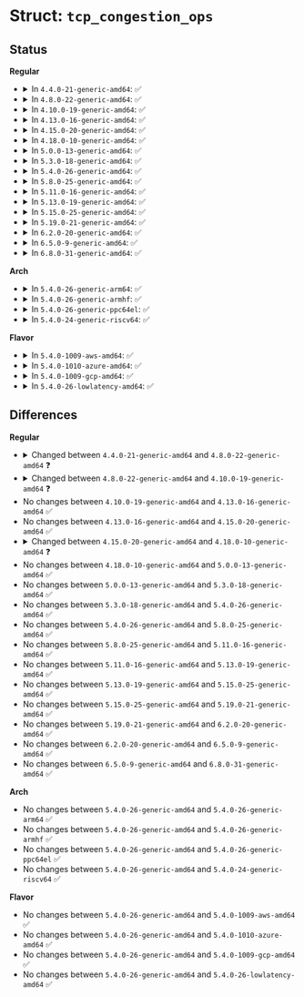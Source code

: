# Struct: <code>tcp_congestion_ops</code>

## Status
<b>Regular</b>
<ul>
<li>
<details>
<summary>In <code>4.4.0-21-generic-amd64</code>: ✅</summary>

```c
struct tcp_congestion_ops {
    struct list_head list;
    u32 key;
    u32 flags;
    void (*)(struct sock *) init;
    void (*)(struct sock *) release;
    u32 (*)(struct sock *) ssthresh;
    void (*)(struct sock *, u32, u32) cong_avoid;
    void (*)(struct sock *, u8) set_state;
    void (*)(struct sock *, enum tcp_ca_event) cwnd_event;
    void (*)(struct sock *, u32) in_ack_event;
    u32 (*)(struct sock *) undo_cwnd;
    void (*)(struct sock *, u32, s32) pkts_acked;
    size_t (*)(struct sock *, u32, int *, union tcp_cc_info *) get_info;
    char[16] name;
    struct module * owner;
}
```
</details>
</li>
<li>
<details>
<summary>In <code>4.8.0-22-generic-amd64</code>: ✅</summary>

```c
struct tcp_congestion_ops {
    struct list_head list;
    u32 key;
    u32 flags;
    void (*)(struct sock *) init;
    void (*)(struct sock *) release;
    u32 (*)(struct sock *) ssthresh;
    void (*)(struct sock *, u32, u32) cong_avoid;
    void (*)(struct sock *, u8) set_state;
    void (*)(struct sock *, enum tcp_ca_event) cwnd_event;
    void (*)(struct sock *, u32) in_ack_event;
    u32 (*)(struct sock *) undo_cwnd;
    void (*)(struct sock *, const struct ack_sample *) pkts_acked;
    size_t (*)(struct sock *, u32, int *, union tcp_cc_info *) get_info;
    char[16] name;
    struct module * owner;
}
```
</details>
</li>
<li>
<details>
<summary>In <code>4.10.0-19-generic-amd64</code>: ✅</summary>

```c
struct tcp_congestion_ops {
    struct list_head list;
    u32 key;
    u32 flags;
    void (*)(struct sock *) init;
    void (*)(struct sock *) release;
    u32 (*)(struct sock *) ssthresh;
    void (*)(struct sock *, u32, u32) cong_avoid;
    void (*)(struct sock *, u8) set_state;
    void (*)(struct sock *, enum tcp_ca_event) cwnd_event;
    void (*)(struct sock *, u32) in_ack_event;
    u32 (*)(struct sock *) undo_cwnd;
    void (*)(struct sock *, const struct ack_sample *) pkts_acked;
    u32 (*)(struct sock *) tso_segs_goal;
    u32 (*)(struct sock *) sndbuf_expand;
    void (*)(struct sock *, const struct rate_sample *) cong_control;
    size_t (*)(struct sock *, u32, int *, union tcp_cc_info *) get_info;
    char[16] name;
    struct module * owner;
}
```
</details>
</li>
<li>
<details>
<summary>In <code>4.13.0-16-generic-amd64</code>: ✅</summary>

```c
struct tcp_congestion_ops {
    struct list_head list;
    u32 key;
    u32 flags;
    void (*)(struct sock *) init;
    void (*)(struct sock *) release;
    u32 (*)(struct sock *) ssthresh;
    void (*)(struct sock *, u32, u32) cong_avoid;
    void (*)(struct sock *, u8) set_state;
    void (*)(struct sock *, enum tcp_ca_event) cwnd_event;
    void (*)(struct sock *, u32) in_ack_event;
    u32 (*)(struct sock *) undo_cwnd;
    void (*)(struct sock *, const struct ack_sample *) pkts_acked;
    u32 (*)(struct sock *) tso_segs_goal;
    u32 (*)(struct sock *) sndbuf_expand;
    void (*)(struct sock *, const struct rate_sample *) cong_control;
    size_t (*)(struct sock *, u32, int *, union tcp_cc_info *) get_info;
    char[16] name;
    struct module * owner;
}
```
</details>
</li>
<li>
<details>
<summary>In <code>4.15.0-20-generic-amd64</code>: ✅</summary>

```c
struct tcp_congestion_ops {
    struct list_head list;
    u32 key;
    u32 flags;
    void (*)(struct sock *) init;
    void (*)(struct sock *) release;
    u32 (*)(struct sock *) ssthresh;
    void (*)(struct sock *, u32, u32) cong_avoid;
    void (*)(struct sock *, u8) set_state;
    void (*)(struct sock *, enum tcp_ca_event) cwnd_event;
    void (*)(struct sock *, u32) in_ack_event;
    u32 (*)(struct sock *) undo_cwnd;
    void (*)(struct sock *, const struct ack_sample *) pkts_acked;
    u32 (*)(struct sock *) tso_segs_goal;
    u32 (*)(struct sock *) sndbuf_expand;
    void (*)(struct sock *, const struct rate_sample *) cong_control;
    size_t (*)(struct sock *, u32, int *, union tcp_cc_info *) get_info;
    char[16] name;
    struct module * owner;
}
```
</details>
</li>
<li>
<details>
<summary>In <code>4.18.0-10-generic-amd64</code>: ✅</summary>

```c
struct tcp_congestion_ops {
    struct list_head list;
    u32 key;
    u32 flags;
    void (*)(struct sock *) init;
    void (*)(struct sock *) release;
    u32 (*)(struct sock *) ssthresh;
    void (*)(struct sock *, u32, u32) cong_avoid;
    void (*)(struct sock *, u8) set_state;
    void (*)(struct sock *, enum tcp_ca_event) cwnd_event;
    void (*)(struct sock *, u32) in_ack_event;
    u32 (*)(struct sock *) undo_cwnd;
    void (*)(struct sock *, const struct ack_sample *) pkts_acked;
    u32 (*)(struct sock *) min_tso_segs;
    u32 (*)(struct sock *) sndbuf_expand;
    void (*)(struct sock *, const struct rate_sample *) cong_control;
    size_t (*)(struct sock *, u32, int *, union tcp_cc_info *) get_info;
    char[16] name;
    struct module * owner;
}
```
</details>
</li>
<li>
<details>
<summary>In <code>5.0.0-13-generic-amd64</code>: ✅</summary>

```c
struct tcp_congestion_ops {
    struct list_head list;
    u32 key;
    u32 flags;
    void (*)(struct sock *) init;
    void (*)(struct sock *) release;
    u32 (*)(struct sock *) ssthresh;
    void (*)(struct sock *, u32, u32) cong_avoid;
    void (*)(struct sock *, u8) set_state;
    void (*)(struct sock *, enum tcp_ca_event) cwnd_event;
    void (*)(struct sock *, u32) in_ack_event;
    u32 (*)(struct sock *) undo_cwnd;
    void (*)(struct sock *, const struct ack_sample *) pkts_acked;
    u32 (*)(struct sock *) min_tso_segs;
    u32 (*)(struct sock *) sndbuf_expand;
    void (*)(struct sock *, const struct rate_sample *) cong_control;
    size_t (*)(struct sock *, u32, int *, union tcp_cc_info *) get_info;
    char[16] name;
    struct module * owner;
}
```
</details>
</li>
<li>
<details>
<summary>In <code>5.3.0-18-generic-amd64</code>: ✅</summary>

```c
struct tcp_congestion_ops {
    struct list_head list;
    u32 key;
    u32 flags;
    void (*)(struct sock *) init;
    void (*)(struct sock *) release;
    u32 (*)(struct sock *) ssthresh;
    void (*)(struct sock *, u32, u32) cong_avoid;
    void (*)(struct sock *, u8) set_state;
    void (*)(struct sock *, enum tcp_ca_event) cwnd_event;
    void (*)(struct sock *, u32) in_ack_event;
    u32 (*)(struct sock *) undo_cwnd;
    void (*)(struct sock *, const struct ack_sample *) pkts_acked;
    u32 (*)(struct sock *) min_tso_segs;
    u32 (*)(struct sock *) sndbuf_expand;
    void (*)(struct sock *, const struct rate_sample *) cong_control;
    size_t (*)(struct sock *, u32, int *, union tcp_cc_info *) get_info;
    char[16] name;
    struct module * owner;
}
```
</details>
</li>
<li>
<details>
<summary>In <code>5.4.0-26-generic-amd64</code>: ✅</summary>

```c
struct tcp_congestion_ops {
    struct list_head list;
    u32 key;
    u32 flags;
    void (*)(struct sock *) init;
    void (*)(struct sock *) release;
    u32 (*)(struct sock *) ssthresh;
    void (*)(struct sock *, u32, u32) cong_avoid;
    void (*)(struct sock *, u8) set_state;
    void (*)(struct sock *, enum tcp_ca_event) cwnd_event;
    void (*)(struct sock *, u32) in_ack_event;
    u32 (*)(struct sock *) undo_cwnd;
    void (*)(struct sock *, const struct ack_sample *) pkts_acked;
    u32 (*)(struct sock *) min_tso_segs;
    u32 (*)(struct sock *) sndbuf_expand;
    void (*)(struct sock *, const struct rate_sample *) cong_control;
    size_t (*)(struct sock *, u32, int *, union tcp_cc_info *) get_info;
    char[16] name;
    struct module * owner;
}
```
</details>
</li>
<li>
<details>
<summary>In <code>5.8.0-25-generic-amd64</code>: ✅</summary>

```c
struct tcp_congestion_ops {
    struct list_head list;
    u32 key;
    u32 flags;
    void (*)(struct sock *) init;
    void (*)(struct sock *) release;
    u32 (*)(struct sock *) ssthresh;
    void (*)(struct sock *, u32, u32) cong_avoid;
    void (*)(struct sock *, u8) set_state;
    void (*)(struct sock *, enum tcp_ca_event) cwnd_event;
    void (*)(struct sock *, u32) in_ack_event;
    u32 (*)(struct sock *) undo_cwnd;
    void (*)(struct sock *, const struct ack_sample *) pkts_acked;
    u32 (*)(struct sock *) min_tso_segs;
    u32 (*)(struct sock *) sndbuf_expand;
    void (*)(struct sock *, const struct rate_sample *) cong_control;
    size_t (*)(struct sock *, u32, int *, union tcp_cc_info *) get_info;
    char[16] name;
    struct module * owner;
}
```
</details>
</li>
<li>
<details>
<summary>In <code>5.11.0-16-generic-amd64</code>: ✅</summary>

```c
struct tcp_congestion_ops {
    struct list_head list;
    u32 key;
    u32 flags;
    void (*)(struct sock *) init;
    void (*)(struct sock *) release;
    u32 (*)(struct sock *) ssthresh;
    void (*)(struct sock *, u32, u32) cong_avoid;
    void (*)(struct sock *, u8) set_state;
    void (*)(struct sock *, enum tcp_ca_event) cwnd_event;
    void (*)(struct sock *, u32) in_ack_event;
    u32 (*)(struct sock *) undo_cwnd;
    void (*)(struct sock *, const struct ack_sample *) pkts_acked;
    u32 (*)(struct sock *) min_tso_segs;
    u32 (*)(struct sock *) sndbuf_expand;
    void (*)(struct sock *, const struct rate_sample *) cong_control;
    size_t (*)(struct sock *, u32, int *, union tcp_cc_info *) get_info;
    char[16] name;
    struct module * owner;
}
```
</details>
</li>
<li>
<details>
<summary>In <code>5.13.0-19-generic-amd64</code>: ✅</summary>

```c
struct tcp_congestion_ops {
    u32 (*)(struct sock *) ssthresh;
    void (*)(struct sock *, u32, u32) cong_avoid;
    void (*)(struct sock *, u8) set_state;
    void (*)(struct sock *, enum tcp_ca_event) cwnd_event;
    void (*)(struct sock *, u32) in_ack_event;
    void (*)(struct sock *, const struct ack_sample *) pkts_acked;
    u32 (*)(struct sock *) min_tso_segs;
    void (*)(struct sock *, const struct rate_sample *) cong_control;
    u32 (*)(struct sock *) undo_cwnd;
    u32 (*)(struct sock *) sndbuf_expand;
    size_t (*)(struct sock *, u32, int *, union tcp_cc_info *) get_info;
    char[16] name;
    struct module * owner;
    struct list_head list;
    u32 key;
    u32 flags;
    void (*)(struct sock *) init;
    void (*)(struct sock *) release;
}
```
</details>
</li>
<li>
<details>
<summary>In <code>5.15.0-25-generic-amd64</code>: ✅</summary>

```c
struct tcp_congestion_ops {
    u32 (*)(struct sock *) ssthresh;
    void (*)(struct sock *, u32, u32) cong_avoid;
    void (*)(struct sock *, u8) set_state;
    void (*)(struct sock *, enum tcp_ca_event) cwnd_event;
    void (*)(struct sock *, u32) in_ack_event;
    void (*)(struct sock *, const struct ack_sample *) pkts_acked;
    u32 (*)(struct sock *) min_tso_segs;
    void (*)(struct sock *, const struct rate_sample *) cong_control;
    u32 (*)(struct sock *) undo_cwnd;
    u32 (*)(struct sock *) sndbuf_expand;
    size_t (*)(struct sock *, u32, int *, union tcp_cc_info *) get_info;
    char[16] name;
    struct module * owner;
    struct list_head list;
    u32 key;
    u32 flags;
    void (*)(struct sock *) init;
    void (*)(struct sock *) release;
}
```
</details>
</li>
<li>
<details>
<summary>In <code>5.19.0-21-generic-amd64</code>: ✅</summary>

```c
struct tcp_congestion_ops {
    u32 (*)(struct sock *) ssthresh;
    void (*)(struct sock *, u32, u32) cong_avoid;
    void (*)(struct sock *, u8) set_state;
    void (*)(struct sock *, enum tcp_ca_event) cwnd_event;
    void (*)(struct sock *, u32) in_ack_event;
    void (*)(struct sock *, const struct ack_sample *) pkts_acked;
    u32 (*)(struct sock *) min_tso_segs;
    void (*)(struct sock *, const struct rate_sample *) cong_control;
    u32 (*)(struct sock *) undo_cwnd;
    u32 (*)(struct sock *) sndbuf_expand;
    size_t (*)(struct sock *, u32, int *, union tcp_cc_info *) get_info;
    char[16] name;
    struct module * owner;
    struct list_head list;
    u32 key;
    u32 flags;
    void (*)(struct sock *) init;
    void (*)(struct sock *) release;
}
```
</details>
</li>
<li>
<details>
<summary>In <code>6.2.0-20-generic-amd64</code>: ✅</summary>

```c
struct tcp_congestion_ops {
    u32 (*)(struct sock *) ssthresh;
    void (*)(struct sock *, u32, u32) cong_avoid;
    void (*)(struct sock *, u8) set_state;
    void (*)(struct sock *, enum tcp_ca_event) cwnd_event;
    void (*)(struct sock *, u32) in_ack_event;
    void (*)(struct sock *, const struct ack_sample *) pkts_acked;
    u32 (*)(struct sock *) min_tso_segs;
    void (*)(struct sock *, const struct rate_sample *) cong_control;
    u32 (*)(struct sock *) undo_cwnd;
    u32 (*)(struct sock *) sndbuf_expand;
    size_t (*)(struct sock *, u32, int *, union tcp_cc_info *) get_info;
    char[16] name;
    struct module * owner;
    struct list_head list;
    u32 key;
    u32 flags;
    void (*)(struct sock *) init;
    void (*)(struct sock *) release;
}
```
</details>
</li>
<li>
<details>
<summary>In <code>6.5.0-9-generic-amd64</code>: ✅</summary>

```c
struct tcp_congestion_ops {
    u32 (*)(struct sock *) ssthresh;
    void (*)(struct sock *, u32, u32) cong_avoid;
    void (*)(struct sock *, u8) set_state;
    void (*)(struct sock *, enum tcp_ca_event) cwnd_event;
    void (*)(struct sock *, u32) in_ack_event;
    void (*)(struct sock *, const struct ack_sample *) pkts_acked;
    u32 (*)(struct sock *) min_tso_segs;
    void (*)(struct sock *, const struct rate_sample *) cong_control;
    u32 (*)(struct sock *) undo_cwnd;
    u32 (*)(struct sock *) sndbuf_expand;
    size_t (*)(struct sock *, u32, int *, union tcp_cc_info *) get_info;
    char[16] name;
    struct module * owner;
    struct list_head list;
    u32 key;
    u32 flags;
    void (*)(struct sock *) init;
    void (*)(struct sock *) release;
}
```
</details>
</li>
<li>
<details>
<summary>In <code>6.8.0-31-generic-amd64</code>: ✅</summary>

```c
struct tcp_congestion_ops {
    u32 (*)(struct sock *) ssthresh;
    void (*)(struct sock *, u32, u32) cong_avoid;
    void (*)(struct sock *, u8) set_state;
    void (*)(struct sock *, enum tcp_ca_event) cwnd_event;
    void (*)(struct sock *, u32) in_ack_event;
    void (*)(struct sock *, const struct ack_sample *) pkts_acked;
    u32 (*)(struct sock *) min_tso_segs;
    void (*)(struct sock *, const struct rate_sample *) cong_control;
    u32 (*)(struct sock *) undo_cwnd;
    u32 (*)(struct sock *) sndbuf_expand;
    size_t (*)(struct sock *, u32, int *, union tcp_cc_info *) get_info;
    char[16] name;
    struct module * owner;
    struct list_head list;
    u32 key;
    u32 flags;
    void (*)(struct sock *) init;
    void (*)(struct sock *) release;
}
```
</details>
</li>
</ul>
<b>Arch</b>
<ul>
<li>
<details>
<summary>In <code>5.4.0-26-generic-arm64</code>: ✅</summary>

```c
struct tcp_congestion_ops {
    struct list_head list;
    u32 key;
    u32 flags;
    void (*)(struct sock *) init;
    void (*)(struct sock *) release;
    u32 (*)(struct sock *) ssthresh;
    void (*)(struct sock *, u32, u32) cong_avoid;
    void (*)(struct sock *, u8) set_state;
    void (*)(struct sock *, enum tcp_ca_event) cwnd_event;
    void (*)(struct sock *, u32) in_ack_event;
    u32 (*)(struct sock *) undo_cwnd;
    void (*)(struct sock *, const struct ack_sample *) pkts_acked;
    u32 (*)(struct sock *) min_tso_segs;
    u32 (*)(struct sock *) sndbuf_expand;
    void (*)(struct sock *, const struct rate_sample *) cong_control;
    size_t (*)(struct sock *, u32, int *, union tcp_cc_info *) get_info;
    char[16] name;
    struct module * owner;
}
```
</details>
</li>
<li>
<details>
<summary>In <code>5.4.0-26-generic-armhf</code>: ✅</summary>

```c
struct tcp_congestion_ops {
    struct list_head list;
    u32 key;
    u32 flags;
    void (*)(struct sock *) init;
    void (*)(struct sock *) release;
    u32 (*)(struct sock *) ssthresh;
    void (*)(struct sock *, u32, u32) cong_avoid;
    void (*)(struct sock *, u8) set_state;
    void (*)(struct sock *, enum tcp_ca_event) cwnd_event;
    void (*)(struct sock *, u32) in_ack_event;
    u32 (*)(struct sock *) undo_cwnd;
    void (*)(struct sock *, const struct ack_sample *) pkts_acked;
    u32 (*)(struct sock *) min_tso_segs;
    u32 (*)(struct sock *) sndbuf_expand;
    void (*)(struct sock *, const struct rate_sample *) cong_control;
    size_t (*)(struct sock *, u32, int *, union tcp_cc_info *) get_info;
    char[16] name;
    struct module * owner;
}
```
</details>
</li>
<li>
<details>
<summary>In <code>5.4.0-26-generic-ppc64el</code>: ✅</summary>

```c
struct tcp_congestion_ops {
    struct list_head list;
    u32 key;
    u32 flags;
    void (*)(struct sock *) init;
    void (*)(struct sock *) release;
    u32 (*)(struct sock *) ssthresh;
    void (*)(struct sock *, u32, u32) cong_avoid;
    void (*)(struct sock *, u8) set_state;
    void (*)(struct sock *, enum tcp_ca_event) cwnd_event;
    void (*)(struct sock *, u32) in_ack_event;
    u32 (*)(struct sock *) undo_cwnd;
    void (*)(struct sock *, const struct ack_sample *) pkts_acked;
    u32 (*)(struct sock *) min_tso_segs;
    u32 (*)(struct sock *) sndbuf_expand;
    void (*)(struct sock *, const struct rate_sample *) cong_control;
    size_t (*)(struct sock *, u32, int *, union tcp_cc_info *) get_info;
    char[16] name;
    struct module * owner;
}
```
</details>
</li>
<li>
<details>
<summary>In <code>5.4.0-24-generic-riscv64</code>: ✅</summary>

```c
struct tcp_congestion_ops {
    struct list_head list;
    u32 key;
    u32 flags;
    void (*)(struct sock *) init;
    void (*)(struct sock *) release;
    u32 (*)(struct sock *) ssthresh;
    void (*)(struct sock *, u32, u32) cong_avoid;
    void (*)(struct sock *, u8) set_state;
    void (*)(struct sock *, enum tcp_ca_event) cwnd_event;
    void (*)(struct sock *, u32) in_ack_event;
    u32 (*)(struct sock *) undo_cwnd;
    void (*)(struct sock *, const struct ack_sample *) pkts_acked;
    u32 (*)(struct sock *) min_tso_segs;
    u32 (*)(struct sock *) sndbuf_expand;
    void (*)(struct sock *, const struct rate_sample *) cong_control;
    size_t (*)(struct sock *, u32, int *, union tcp_cc_info *) get_info;
    char[16] name;
    struct module * owner;
}
```
</details>
</li>
</ul>
<b>Flavor</b>
<ul>
<li>
<details>
<summary>In <code>5.4.0-1009-aws-amd64</code>: ✅</summary>

```c
struct tcp_congestion_ops {
    struct list_head list;
    u32 key;
    u32 flags;
    void (*)(struct sock *) init;
    void (*)(struct sock *) release;
    u32 (*)(struct sock *) ssthresh;
    void (*)(struct sock *, u32, u32) cong_avoid;
    void (*)(struct sock *, u8) set_state;
    void (*)(struct sock *, enum tcp_ca_event) cwnd_event;
    void (*)(struct sock *, u32) in_ack_event;
    u32 (*)(struct sock *) undo_cwnd;
    void (*)(struct sock *, const struct ack_sample *) pkts_acked;
    u32 (*)(struct sock *) min_tso_segs;
    u32 (*)(struct sock *) sndbuf_expand;
    void (*)(struct sock *, const struct rate_sample *) cong_control;
    size_t (*)(struct sock *, u32, int *, union tcp_cc_info *) get_info;
    char[16] name;
    struct module * owner;
}
```
</details>
</li>
<li>
<details>
<summary>In <code>5.4.0-1010-azure-amd64</code>: ✅</summary>

```c
struct tcp_congestion_ops {
    struct list_head list;
    u32 key;
    u32 flags;
    void (*)(struct sock *) init;
    void (*)(struct sock *) release;
    u32 (*)(struct sock *) ssthresh;
    void (*)(struct sock *, u32, u32) cong_avoid;
    void (*)(struct sock *, u8) set_state;
    void (*)(struct sock *, enum tcp_ca_event) cwnd_event;
    void (*)(struct sock *, u32) in_ack_event;
    u32 (*)(struct sock *) undo_cwnd;
    void (*)(struct sock *, const struct ack_sample *) pkts_acked;
    u32 (*)(struct sock *) min_tso_segs;
    u32 (*)(struct sock *) sndbuf_expand;
    void (*)(struct sock *, const struct rate_sample *) cong_control;
    size_t (*)(struct sock *, u32, int *, union tcp_cc_info *) get_info;
    char[16] name;
    struct module * owner;
}
```
</details>
</li>
<li>
<details>
<summary>In <code>5.4.0-1009-gcp-amd64</code>: ✅</summary>

```c
struct tcp_congestion_ops {
    struct list_head list;
    u32 key;
    u32 flags;
    void (*)(struct sock *) init;
    void (*)(struct sock *) release;
    u32 (*)(struct sock *) ssthresh;
    void (*)(struct sock *, u32, u32) cong_avoid;
    void (*)(struct sock *, u8) set_state;
    void (*)(struct sock *, enum tcp_ca_event) cwnd_event;
    void (*)(struct sock *, u32) in_ack_event;
    u32 (*)(struct sock *) undo_cwnd;
    void (*)(struct sock *, const struct ack_sample *) pkts_acked;
    u32 (*)(struct sock *) min_tso_segs;
    u32 (*)(struct sock *) sndbuf_expand;
    void (*)(struct sock *, const struct rate_sample *) cong_control;
    size_t (*)(struct sock *, u32, int *, union tcp_cc_info *) get_info;
    char[16] name;
    struct module * owner;
}
```
</details>
</li>
<li>
<details>
<summary>In <code>5.4.0-26-lowlatency-amd64</code>: ✅</summary>

```c
struct tcp_congestion_ops {
    struct list_head list;
    u32 key;
    u32 flags;
    void (*)(struct sock *) init;
    void (*)(struct sock *) release;
    u32 (*)(struct sock *) ssthresh;
    void (*)(struct sock *, u32, u32) cong_avoid;
    void (*)(struct sock *, u8) set_state;
    void (*)(struct sock *, enum tcp_ca_event) cwnd_event;
    void (*)(struct sock *, u32) in_ack_event;
    u32 (*)(struct sock *) undo_cwnd;
    void (*)(struct sock *, const struct ack_sample *) pkts_acked;
    u32 (*)(struct sock *) min_tso_segs;
    u32 (*)(struct sock *) sndbuf_expand;
    void (*)(struct sock *, const struct rate_sample *) cong_control;
    size_t (*)(struct sock *, u32, int *, union tcp_cc_info *) get_info;
    char[16] name;
    struct module * owner;
}
```
</details>
</li>
</ul>

## Differences
<b>Regular</b>
<ul>
<li>
<details>
<summary>Changed between <code>4.4.0-21-generic-amd64</code> and <code>4.8.0-22-generic-amd64</code> ❓</summary>
<ul>
<li>
<b>Field type changed. </b>
<code>void (*)(struct sock *, u32, s32) pkts_acked</code> ➡️ <code>void (*)(struct sock *, const struct ack_sample *) pkts_acked</code>
</li>
</ul>
</details>
</li>
<li>
<details>
<summary>Changed between <code>4.8.0-22-generic-amd64</code> and <code>4.10.0-19-generic-amd64</code> ❓</summary>
<ul>
<li>
<b>Field added. </b>
<code>u32 (*)(struct sock *) tso_segs_goal</code>
</li>
<li>
<b>Field added. </b>
<code>u32 (*)(struct sock *) sndbuf_expand</code>
</li>
<li>
<b>Field added. </b>
<code>void (*)(struct sock *, const struct rate_sample *) cong_control</code>
</li>
</ul>
</details>
</li>
<li>
No changes between <code>4.10.0-19-generic-amd64</code> and <code>4.13.0-16-generic-amd64</code> ✅
</li>
<li>
No changes between <code>4.13.0-16-generic-amd64</code> and <code>4.15.0-20-generic-amd64</code> ✅
</li>
<li>
<details>
<summary>Changed between <code>4.15.0-20-generic-amd64</code> and <code>4.18.0-10-generic-amd64</code> ❓</summary>
<ul>
<li>
<b>Field added. </b>
<code>u32 (*)(struct sock *) min_tso_segs</code>
</li>
<li>
<b>Field removed. </b>
<code>u32 (*)(struct sock *) tso_segs_goal</code>
</li>
</ul>
</details>
</li>
<li>
No changes between <code>4.18.0-10-generic-amd64</code> and <code>5.0.0-13-generic-amd64</code> ✅
</li>
<li>
No changes between <code>5.0.0-13-generic-amd64</code> and <code>5.3.0-18-generic-amd64</code> ✅
</li>
<li>
No changes between <code>5.3.0-18-generic-amd64</code> and <code>5.4.0-26-generic-amd64</code> ✅
</li>
<li>
No changes between <code>5.4.0-26-generic-amd64</code> and <code>5.8.0-25-generic-amd64</code> ✅
</li>
<li>
No changes between <code>5.8.0-25-generic-amd64</code> and <code>5.11.0-16-generic-amd64</code> ✅
</li>
<li>
No changes between <code>5.11.0-16-generic-amd64</code> and <code>5.13.0-19-generic-amd64</code> ✅
</li>
<li>
No changes between <code>5.13.0-19-generic-amd64</code> and <code>5.15.0-25-generic-amd64</code> ✅
</li>
<li>
No changes between <code>5.15.0-25-generic-amd64</code> and <code>5.19.0-21-generic-amd64</code> ✅
</li>
<li>
No changes between <code>5.19.0-21-generic-amd64</code> and <code>6.2.0-20-generic-amd64</code> ✅
</li>
<li>
No changes between <code>6.2.0-20-generic-amd64</code> and <code>6.5.0-9-generic-amd64</code> ✅
</li>
<li>
No changes between <code>6.5.0-9-generic-amd64</code> and <code>6.8.0-31-generic-amd64</code> ✅
</li>
</ul>
<b>Arch</b>
<ul>
<li>
No changes between <code>5.4.0-26-generic-amd64</code> and <code>5.4.0-26-generic-arm64</code> ✅
</li>
<li>
No changes between <code>5.4.0-26-generic-amd64</code> and <code>5.4.0-26-generic-armhf</code> ✅
</li>
<li>
No changes between <code>5.4.0-26-generic-amd64</code> and <code>5.4.0-26-generic-ppc64el</code> ✅
</li>
<li>
No changes between <code>5.4.0-26-generic-amd64</code> and <code>5.4.0-24-generic-riscv64</code> ✅
</li>
</ul>
<b>Flavor</b>
<ul>
<li>
No changes between <code>5.4.0-26-generic-amd64</code> and <code>5.4.0-1009-aws-amd64</code> ✅
</li>
<li>
No changes between <code>5.4.0-26-generic-amd64</code> and <code>5.4.0-1010-azure-amd64</code> ✅
</li>
<li>
No changes between <code>5.4.0-26-generic-amd64</code> and <code>5.4.0-1009-gcp-amd64</code> ✅
</li>
<li>
No changes between <code>5.4.0-26-generic-amd64</code> and <code>5.4.0-26-lowlatency-amd64</code> ✅
</li>
</ul>
